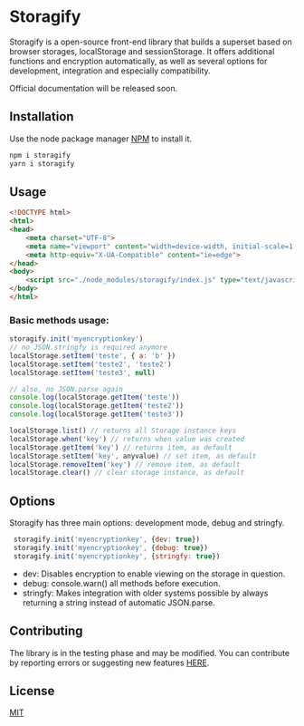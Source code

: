 # Storagify

Storagify is a open-source front-end library that builds a superset based on browser storages, localStorage and sessionStorage. It offers additional functions and encryption automatically, as well as several options for development, integration and especially compatibility.


Official documentation will be released soon.

## Installation

Use the node package manager [NPM](https://www.npmjs.com/package/storagify) to install it.

```bash
npm i storagify
yarn i storagify
```

## Usage

```html
<!DOCTYPE html>
<html>
<head>
    <meta charset="UTF-8">
    <meta name="viewport" content="width=device-width, initial-scale=1.0">
    <meta http-equiv="X-UA-Compatible" content="ie=edge">
</head>
<body>
    <script src="./node_modules/storagify/index.js" type="text/javascript"></script>
</body>
</html>
```

### Basic methods usage:

```javascript
storagify.init('myencryptionkey')
// no JSON.stringfy is required anymore 
localStorage.setItem('teste', { a: 'b' })
localStorage.setItem('teste2', 'teste2')
localStorage.setItem('teste3', null)

// also, no JSON.parse again
console.log(localStorage.getItem('teste'))
console.log(localStorage.getItem('teste2'))
console.log(localStorage.getItem('teste3'))

localStorage.list() // returns all Storage instance keys
localStorage.when('key') // returns when value was created
localStorage.getItem('key') // returns item, as default
localStorage.setItem('key', anyvalue) // set item, as default
localStorage.removeItem('key') // remove item, as default
localStorage.clear() // clear storage instance, as default

```

## Options

Storagify has three main options: development mode, debug and stringfy.


```javascript
 storagify.init('myencryptionkey', {dev: true})
 storagify.init('myencryptionkey', {debug: true})
 storagify.init('myencryptionkey', {stringfy: true})
```

- dev: Disables encryption to enable viewing on the storage in question.
- debug: console.warn() all methods before execution.
- stringfy: Makes integration with older systems possible by always returning a string instead of automatic JSON.parse.
 

## Contributing
The library is in the testing phase and may be modified. You can contribute by reporting errors or suggesting new features [HERE](https://github.com/enbot/storagify/issues).

## License
[MIT](https://choosealicense.com/licenses/mit/)